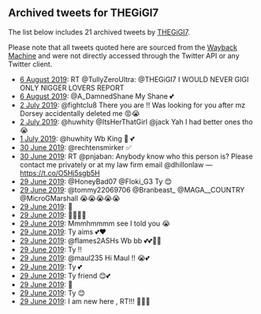 ## Archived tweets for THEGiGI7

The list below includes 21 archived tweets by
[THEGiGI7](https://twitter.com/THEGiGI7).

Please note that all tweets quoted here are sourced from the
[Wayback Machine](https://web.archive.org) and were not directly accessed through the Twitter API or
any Twitter client.

* [ 6 August 2019](https://web.archive.org/web/20190806011250/https://twitter.com/THEGiGI7/status/1158546439808737281): RT @TullyZeroUltra: @THEGiGI7 I WOULD NEVER GIGI  ONLY NlGGER LOVERS REPORT <!--1158546439808737281-->
* [ 6 August 2019](https://web.archive.org/web/20190806001815/https://twitter.com/THEGiGI7/status/1158532703484043265): @A_DamnedShane My Shane 💕 <!--1158532703484043265-->
* [ 2 July 2019](https://web.archive.org/web/20190702130453/https://twitter.com/THEGiGI7/status/1146042057762455555): @fightcIu8 There you are !! Was looking for you after mz Dorsey accidentally deleted me 😡😭 <!--1146042057762455555-->
* [ 2 July 2019](https://web.archive.org/web/20190702020935/https://twitter.com/THEGiGI7/status/1145877146126168069): @huwhity @ItsHerThatGirl @jack Yah I had better ones tho 😭 <!--1145877146126168069-->
* [ 1 July 2019](https://web.archive.org/web/20190701175802/https://twitter.com/THEGiGI7/status/1145753443501596673): @huwhity Wb King 👑 💕 <!--1145753443501596673-->
* [30 June 2019](https://web.archive.org/web/20190630175651/https://twitter.com/THEGiGI7/status/1145390757857112064): @rechtensmirker ✅ <!--1145390757857112064-->
* [30 June 2019](https://web.archive.org/web/20190630034051/https://twitter.com/THEGiGI7/status/1145175338420510721): RT @pnjaban: Anybody know who this person is? Please contact me privately or at my law firm email @dhillonlaw — https://t.co/O5Hj5sgb5H <!--1145175338420510721-->
* [29 June 2019](https://web.archive.org/web/20190629231256/https://twitter.com/THEGiGI7/status/1145107914966937600): @HoneyBad07 @Floki_G3 Ty 😊 <!--1145107914966937600-->
* [29 June 2019](https://web.archive.org/web/20190629204933/https://twitter.com/THEGiGI7/status/1145071831373815812): @tommy22069706 @Branbeast_ @MAGA__COUNTRY @MicroGMarshall 😭😭😭😭😭 <!--1145071831373815812-->
* [29 June 2019](https://web.archive.org/web/20190629102931/https://twitter.com/THEGiGI7/status/1144771812552822784): 🤗 <!--1144813084403539969-->
* [29 June 2019](https://web.archive.org/web/20190629102931/https://twitter.com/THEGiGI7/status/1144771812552822784): 🤨😭😭😭 <!--1144807286856192000-->
* [29 June 2019](https://web.archive.org/web/20190629102931/https://twitter.com/THEGiGI7/status/1144771812552822784): Mmmhmmmm see I told you 😭 <!--1144797918001602561-->
* [29 June 2019](https://web.archive.org/web/20190629102931/https://twitter.com/THEGiGI7/status/1144771812552822784): Ty aims 💕❤️ <!--1144794830238834689-->
* [29 June 2019](https://web.archive.org/web/20190629021911/https://twitter.com/THEGiGI7/status/1144792398431772673): @flames2ASHs Wb bb 💕💕🥰😭 <!--1144792398431772673-->
* [29 June 2019](https://web.archive.org/web/20190629102931/https://twitter.com/THEGiGI7/status/1144771812552822784): Ty !! <!--1144784353135943680-->
* [29 June 2019](https://web.archive.org/web/20190629012958/https://twitter.com/THEGiGI7/status/1144780012685615104): @maul235 Hi Maul !! 😭💕 <!--1144780012685615104-->
* [29 June 2019](https://web.archive.org/web/20190629102931/https://twitter.com/THEGiGI7/status/1144771812552822784): Ty 💕 <!--1144778447048384513-->
* [29 June 2019](https://web.archive.org/web/20190629102931/https://twitter.com/THEGiGI7/status/1144771812552822784): Ty friend 😊💕 <!--1144778376307195906-->
* [29 June 2019](https://web.archive.org/web/20190629102931/https://twitter.com/THEGiGI7/status/1144771812552822784): 🤨 <!--1144778308346888193-->
* [29 June 2019](https://web.archive.org/web/20190629102931/https://twitter.com/THEGiGI7/status/1144771812552822784): Ty 😊 <!--1144778275346165760-->
* [29 June 2019](https://web.archive.org/web/20190629102931/https://twitter.com/THEGiGI7/status/1144771812552822784): I am new here , RT!!! 🤨🤫😭 <!--1144771812552822784-->
